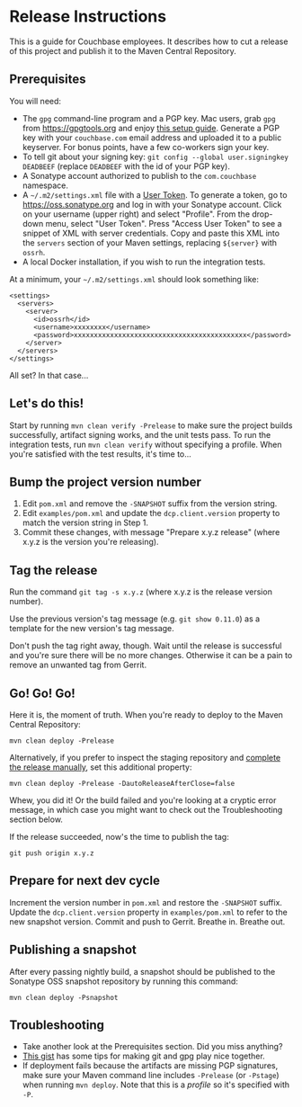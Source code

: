 # Release Instructions

This is a guide for Couchbase employees. It describes how to cut a release of this project
and publish it to the Maven Central Repository.

## Prerequisites

You will need:

* The `gpg` command-line program and a PGP key. Mac users, grab `gpg` from
  https://gpgtools.org and enjoy
  [this setup guide](http://notes.jerzygangi.com/the-best-pgp-tutorial-for-mac-os-x-ever/).
  Generate a PGP key with your `couchbase.com` email address and uploaded it
  to a public keyserver. For bonus points, have a few co-workers sign your key.
* To tell git about your signing key: `git config --global user.signingkey DEADBEEF`
  (replace `DEADBEEF` with the id of your PGP key).
* A Sonatype account authorized to publish to the `com.couchbase` namespace.
* A `~/.m2/settings.xml` file with a
  [User Token](https://blog.sonatype.com/2012/08/securing-repository-credentials-with-nexus-pro-user-tokens/).
  To generate a token, go to https://oss.sonatype.org and log in with your Sonatype account.
  Click on your username (upper right) and select "Profile". From the drop-down menu,
  select "User Token". Press "Access User Token" to see a snippet of XML with server credentials.
  Copy and paste this XML into the `servers` section of your Maven settings,
  replacing `${server}` with `ossrh`.
* A local Docker installation, if you wish to run the integration tests.

At a minimum, your `~/.m2/settings.xml` should look something like:

    <settings>
      <servers>
        <server>
          <id>ossrh</id>
          <username>xxxxxxxx</username>
          <password>xxxxxxxxxxxxxxxxxxxxxxxxxxxxxxxxxxxxxxxxxxx</password>
        </server>
      </servers>
    </settings>

All set? In that case...

## Let's do this!

Start by running `mvn clean verify -Prelease` to make sure the project builds successfully,
artifact signing works, and the unit tests pass. To run the integration tests, run `mvn clean verify`
without specifying a profile.
When you're satisfied with the test results, it's time to...

## Bump the project version number

1. Edit `pom.xml` and remove the `-SNAPSHOT` suffix from the version string.
2. Edit `examples/pom.xml` and update the `dcp.client.version` property to match the version string in Step 1.
3. Commit these changes, with message "Prepare x.y.z release"
   (where x.y.z is the version you're releasing).

## Tag the release

Run the command `git tag -s x.y.z` (where x.y.z is the release version number).

Use the previous version's tag message (e.g. `git show 0.11.0`) as a template for
the new version's tag message.

Don't push the tag right away, though. Wait until the release is successful and you're sure
there will be no more changes. Otherwise it can be a pain to remove an unwanted tag from Gerrit.

## Go! Go! Go!

Here it is, the moment of truth. When you're ready to deploy to the Maven Central Repository:

    mvn clean deploy -Prelease

Alternatively, if you prefer to inspect the staging repository and
[complete the release manually](https://central.sonatype.org/pages/releasing-the-deployment.html),
set this additional property:

    mvn clean deploy -Prelease -DautoReleaseAfterClose=false

Whew, you did it! Or the build failed and you're looking at a cryptic error message, in which
case you might want to check out the Troubleshooting section below.

If the release succeeded, now's the time to publish the tag:

    git push origin x.y.z

## Prepare for next dev cycle

Increment the version number in `pom.xml` and restore the `-SNAPSHOT` suffix.
Update the `dcp.client.version` property in `examples/pom.xml` to refer to the
new snapshot version.
Commit and push to Gerrit. Breathe in. Breathe out.

## Publishing a snapshot

After every passing nightly build, a snapshot should be published to the Sonatype OSS snapshot repository by running this command:

    mvn clean deploy -Psnapshot

## Troubleshooting

* Take another look at the Prerequisites section. Did you miss anything?
* [This gist](https://gist.github.com/danieleggert/b029d44d4a54b328c0bac65d46ba4c65) has
  some tips for making git and gpg play nice together.
* If deployment fails because the artifacts are missing PGP signatures, make sure your Maven
  command line includes `-Prelease` (or `-Pstage`) when running `mvn deploy`.
  Note that this is a *profile* so it's specified with `-P`.
